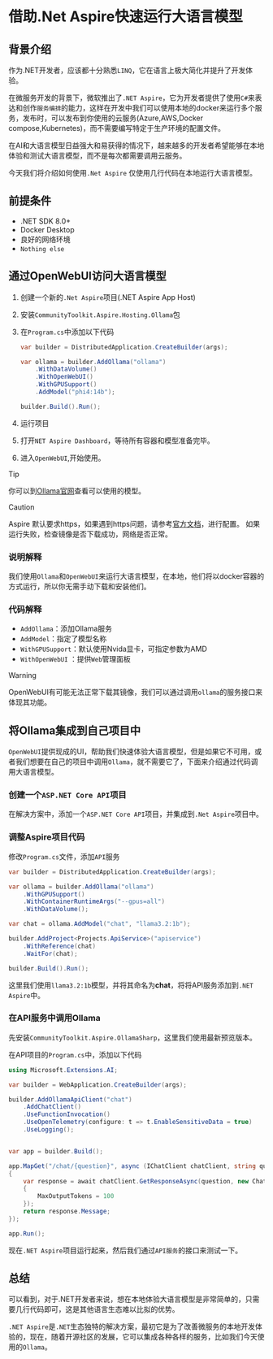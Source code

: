 # 借助.Net Aspire快速运行大语言模型

## 背景介绍

作为.NET开发者，应该都十分熟悉`LINQ`，它在语言上极大简化并提升了开发体验。

在微服务开发的背景下，微软推出了`.NET Aspire`，它为开发者提供了使用`C#`来表达和创作`服务编排`的能力，这样在开发中我们可以使用本地的docker来运行多个服务，发布时，可以发布到你使用的云服务(Azure,AWS,Docker compose,Kubernetes)，而不需要编写特定于生产环境的配置文件。

在AI和大语言模型日益强大和易获得的情况下，越来越多的开发者希望能够在本地体验和测试大语言模型，而不是每次都需要调用云服务。

今天我们将介绍如何使用`.Net Aspire` 仅使用几行代码在本地运行大语言模型。

## 前提条件

- .NET SDK 8.0+
- Docker Desktop
- 良好的网络环境
- `Nothing else`

## 通过OpenWebUI访问大语言模型

1. 创建一个新的`.Net Aspire`项目(.NET Aspire App Host)
2. 安装`CommunityToolkit.Aspire.Hosting.Ollama`包
3. 在`Program.cs`中添加以下代码

    ```csharp
    var builder = DistributedApplication.CreateBuilder(args);

    var ollama = builder.AddOllama("ollama")
        .WithDataVolume()
        .WithOpenWebUI()
        .WithGPUSupport()
        .AddModel("phi4:14b");
    
    builder.Build().Run();
    ```

4. 运行项目
5. 打开`NET Aspire Dashboard`，等待所有容器和模型准备完毕。
6. 进入`OpenWebUI`,开始使用。

> [!TIP]
> 你可以到[Ollama官网](https://ollama.com/search)查看可以使用的模型。

> [!CAUTION]
> Aspire 默认要求https，如果遇到https问题，请参考[官方文档](https://learn.microsoft.com/en-us/dotnet/aspire/troubleshooting/allow-unsecure-transport?tabs=windows)，进行配置。
> 如果运行失败，检查镜像是否下载成功，网络是否正常。

### 说明解释

我们使用`Ollama`和`OpenWebUI`来运行大语言模型，在本地，他们将以docker容器的方式运行，所以你无需手动下载和安装他们。

### 代码解释

- `AddOllama`：添加Ollama服务
- `AddModel`：指定了模型名称
- `WithGPUSupport`：默认使用Nvida显卡，可指定参数为AMD
- `WithOpenWebUI` ：提供`Web`管理面板

> [!WARNING]
> OpenWebUI有可能无法正常下载其镜像，我们可以通过调用`ollama`的服务接口来体现其功能。

## 将Ollama集成到自己项目中

`OpenWebUI`提供现成的UI，帮助我们快速体验大语言模型，但是如果它不可用，或者我们想要在自己的项目中调用`Ollama`，就不需要它了，下面来介绍通过代码调用大语言模型。

### 创建一个`ASP.NET Core API`项目

在解决方案中，添加一个`ASP.NET Core API`项目，并集成到`.Net Aspire`项目中。

### 调整Aspire项目代码

修改`Program.cs`文件，添加`API`服务

```csharp
var builder = DistributedApplication.CreateBuilder(args);

var ollama = builder.AddOllama("ollama")
    .WithGPUSupport()
    .WithContainerRuntimeArgs("--gpus=all")
    .WithDataVolume();

var chat = ollama.AddModel("chat", "llama3.2:1b");

builder.AddProject<Projects.ApiService>("apiservice")
    .WithReference(chat)
    .WaitFor(chat);

builder.Build().Run();
```

这里我们使用`llama3.2:1b`模型，并将其命名为**chat**，将将API服务添加到`.NET Aspire`中。

### 在API服务中调用Ollama

先安装`CommunityToolkit.Aspire.OllamaSharp`，这里我们使用最新预览版本。

在API项目的`Program.cs`中，添加以下代码

```csharp
using Microsoft.Extensions.AI;

var builder = WebApplication.CreateBuilder(args);

builder.AddOllamaApiClient("chat")
    .AddChatClient()
    .UseFunctionInvocation()
    .UseOpenTelemetry(configure: t => t.EnableSensitiveData = true)
    .UseLogging();


var app = builder.Build();

app.MapGet("/chat/{question}", async (IChatClient chatClient, string question) =>
{
    var response = await chatClient.GetResponseAsync(question, new ChatOptions
    {
        MaxOutputTokens = 100
    });
    return response.Message;
});

app.Run();

```

现在`.NET Aspire`项目运行起来，然后我们通过`API服务`的接口来测试一下。

## 总结

可以看到，对于.NET开发者来说，想在本地体验大语言模型是非常简单的，只需要几行代码即可，这是其他语言生态难以比拟的优势。

`.NET Aspire`是`.NET`生态独特的解决方案，最初它是为了改善微服务的本地开发体验的，现在，随着开源社区的发展，它可以集成各种各样的服务，比如我们今天使用的`Ollama`。